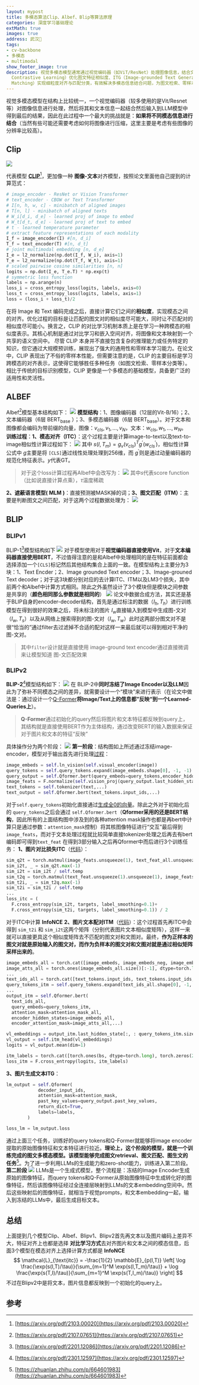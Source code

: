 ```yaml
---
layout: mypost
title: 多模态算法Clip、Albef、Blip等算法原理
categories: 深度学习基础理论
extMath: true
images: true
address: 武汉🏯
tags:
- cv-backbone
- 多模态
- multimodal
show_footer_image: true
description: 视觉多模态模型通常通过视觉编码器（如ViT/ResNet）处理图像信息，结合文本输入LLM，核心挑战在于不同模态信息的对齐。本文重点介绍模态对齐方法，包括对比学习范式（如CLIP）通过对比学习和嵌入空间对齐，将图像与文本映射到共享语义空间，学习跨模态相似度表示，展现强大通用性和零样本学习能力；以及BLIP、BLIP-2等模型，通过Learned-Queries弥补模态差异，结合ITC（Image-Text
  Contrastive Learning）优化图文特征相似度、ITG（Image-grounded Text Generation）训练生成文本所需视觉特征提取、ITM（Image-Text
  Matching）实现细粒度对齐与匹配分类，有效解决多模态信息结合问题，为图文检索、零样本分类等任务提供基础。
---
```

视觉多模态模型在结构上比较统一，一个视觉编码器（较多使用的是Vit/Resnet等）对图像信息进行处理，然后将其和文本信息一起结合然后输入到LLM模型中得到最后的结果，因此在此过程中一个最大的挑战就是：**如果将不同模态信息进行结合**（当然有些可能还需要考虑如何将图像进行压缩，这里主要是考虑有些图像的分辨率比较高）。

## Clip

![](https://s2.loli.net/2025/06/22/H6kEoxgzYAWNhXp.webp)

代表模型 [**CLIP**](https://arxiv.org/pdf/2103.00020)[^2]，更加像一种 **图像-文本**对齐模型，按照论文里面他自己提到的计算范式：

```python
# image_encoder - ResNet or Vision Transformer
# text_encoder - CBOW or Text Transformer
# I[n, h, w, c] - minibatch of aligned images
# T[n, l] - minibatch of aligned texts
# W_i[d_i, d_e] - learned proj of image to embed
# W_t[d_t, d_e] - learned proj of text to embed
# t - learned temperature parameter
# extract feature representations of each modality
I_f = image_encoder(I) #[n, d_i]
T_f = text_encoder(T) #[n, d_t]
# joint multimodal embedding [n, d_e]
I_e = l2_normalize(np.dot(I_f, W_i), axis=1)
T_e = l2_normalize(np.dot(T_f, W_t), axis=1)
# scaled pairwise cosine similarities [n, n]
logits = np.dot(I_e, T_e.T) * np.exp(t)
# symmetric loss function
labels = np.arange(n)
loss_i = cross_entropy_loss(logits, labels, axis=0)
loss_t = cross_entropy_loss(logits, labels, axis=1)
loss = (loss_i + loss_t)/2
```

在将 Image 和 Text 编码完成之后，直接计算它们之间的**相似度**，实现模态之间的对齐。优化过程的目标是让匹配的图文对的相似度尽可能大，同时让不匹配对的相似度尽可能小。换言之，CLIP 的对比学习机制本质上是在学习一种跨模态的相似度表示。其核心机制是通过对比学习和嵌入空间对齐，将图像和文本映射到一个共享的语义空间中。
尽管 CLIP 本身并不直接包含复杂的推理能力或任务特定的知识，但它通过大规模预训练，展现出了强大的通用性和零样本学习能力。在论文中，CLIP 表现出了不俗的零样本性能，但需要注意的是，CLIP 的主要目标是学习跨模态的对齐表示，这使得它能够胜任多种任务（如图文检索、零样本分类等）。相比于传统的目标识别模型，CLIP 更像是一个多模态的基础模型，具备更广泛的适用性和灵活性。
## ALBEF
Albef[^1]模型基本结构如下：
![](https://s2.loli.net/2025/09/19/wCK5MxvBQITkuhE.png)
**模型结构**：1、图像编码器（12层的Vit-B/16）；2、文本编码器（6层 $\text{BERT}_{\text{base}}$ ）；3、多模态编码器（6层 $\text{BERT}_{\text{base}}$）。对于文本和图像都会编码为带前缀的向量，图像：${v_{cls},v_1,...,v_N}$，文本：${w_{cls},w_1,...,w_N}$。
**训练过程**：**1、模态对齐（ITC）**：这个过程主要是计算image-to-text以及text-to-image相似性计算过程如下：
![](https://s2.loli.net/2025/09/19/SqxarzjPtbegiQZ.png)
其中 $s(I, T_m)=g_v(v_{cls})^Tg^′(w^′_{cls})$，相似性计算公式中 $g$主要是将 `[CLS]`通过线性处理处理到256维，而 $g^′$则是通过动量编码器的规范化特征表示。$y$代表GT。
> 对于这个loss计算过程再Albef中会改写为：
> ![](https://s2.loli.net/2025/09/19/X9I8ZEzxOyeg3GS.png)
> 其中$s$代表score function（比如说直接计算点乘），$\tau$温度稀疏

**2、遮蔽语言模型( MLM )**：直接预测被MASK掉的词；**3、图文匹配（ITM）**：主要是判断图文之间匹配，对于这两个过程数据处理为：
![](https://s2.loli.net/2025/09/19/eVdW7hRcSwn3Ial.png)
## BLIP
### BLIPv1
BLIP-1[^3]模型结构如下
![](https://s2.loli.net/2025/09/19/vOkf7aWluqItKEh.png)
对于模型使用对于**视觉编码器直接使用Vit**，对于**文本编码器直接使用BERT**，不过值得注意的是和Albef中处理相同的是在特征前面都会选择添加一个`[CLS]`标记然后其他结构集合上面的一致。在模型结构上主要分为3块：1、Text Encder；2、Image grounded Text encoder；3、Image-grouned Text decoder；对于这3块都分别对应的去计算ITC、ITM以及LM3个损失，其中前两个和Albef中计算方式相同。除此之外虽然设计了3个模块但是模块之间参数是共享的（**颜色相同那么参数就是相同的**）
![](https://s2.loli.net/2025/09/19/kvuBxLI18JtEjAC.png)
论文中数据合成方法，其实还是基于BLIP自身的encoder-decoder结构，首先是通过标注的数据（$I_h,T_h$）进行训练模型在得到很好的效果之后，将未标注的图片 $I_w$直接输入到模型中生成图-文对（$I_w,T_s$）以及从网络上搜索得到的图-文对（$I_w,T_w$）此时这两部分图文对不是很“恰当的”通过filter去过滤掉不合适的配对这样一来最后就可以得到相对干净的图-文对。
> 其中`filter`设计就是直接使用 image-ground text encoder通过直接微调来让模型知道 图-文匹配效果

### BLIPv2
**BLIP-2**[^4]模型结构如下：
![](https://s2.loli.net/2025/09/20/MidSCm4Ioev3ULT.png)
在 BLIP-2中**同时冻结了Image Encoder以及LLM**因此为了弥补不同模态之间的差异，就需要设计一个“模块”来进行表示（在论文中做法是：通过设计一个[Q-Former](https://github.com/salesforce/LAVIS/blob/main/lavis/models/blip2_models/blip2_qformer.py)**将Image/Text上的信息都”反映“到一个Learned-Queries上**）。
> **Q-Former**通过初始化的query然后将图片和文本特征都反映到query上，其结构就是直接使用BERT作为主体结构，通过改变BERT的输入数据来保证对于图片和文本的特征“反映”

具体操作分为两个阶段：
![](https://s2.loli.net/2025/09/20/CXk69glF2qhIrRK.png)
**第一阶段**：结构图如上所述通过冻结image-encoder，模型对于输出首先进行处理[过程](https://github.com/salesforce/LAVIS/blob/506965b9c4a18c1e565bd32acaccabe0198433f7/lavis/models/blip2_models/blip2_qformer.py#L91C9-L127C10)：
```python
image_embeds = self.ln_vision(self.visual_encoder(image))
query_tokens = self.query_tokens.expand(image_embeds.shape[0], -1, -1)
query_output = self.Qformer.bert(query_embeds=query_tokens,encoder_hidden_states=image_embeds,encoder_attention_mask=image_atts,...)
image_feats = F.normalize(self.vision_proj(query_output.last_hidden_state), dim=-1)
text_tokens = self.tokenizer(text,...)
text_output = self.Qformer.bert(text_tokens.input_ids,...)
```

对于`self.query_tokens`初始化直接通过[生成全0的向量](https://github.com/salesforce/LAVIS/blob/506965b9c4a18c1e565bd32acaccabe0198433f7/lavis/models/blip2_models/blip2.py#L57)。除此之外对于初始化后的 `query_tokens`之后会通过 `self.Qformer.bert`（**Qformer采用的还是BERT结构**，因此所有的上面结构图中涉及到的各种attention mask操作也都是再bert中计算只是通过参数：`attention_mask`控制）将其核图像特征进行“交互”最后得到 `image_feats`，而对于文本处理过程就比较简单直接tokenizer处理之后再去有bert编码即可得到`text_feat`
在得到3部分输入之后再Qformer中而后进行3个训练任务：
**1、图片对比损失ITC**（[代码](https://github.com/salesforce/LAVIS/blob/506965b9c4a18c1e565bd32acaccabe0198433f7/lavis/models/blip2_models/blip2_qformer.py#L129C9-L174C1)）：
```python
sim_q2t = torch.matmul(image_feats.unsqueeze(1), text_feat_all.unsqueeze(-1)).squeeze()
sim_i2t, _ = sim_q2t.max(-1)
sim_i2t = sim_i2t / self.temp
sim_t2q = torch.matmul(text_feat.unsqueeze(1).unsqueeze(1), image_feats_all.permute(0, 2, 1)).squeeze()
sim_t2i, _ = sim_t2q.max(-1)
sim_t2i = sim_t2i / self.temp
...
loss_itc = (
  F.cross_entropy(sim_i2t, targets, label_smoothing=0.1)+ 
  F.cross_entropy(sim_t2i, targets, label_smoothing=0.1)) / 2
```
对于ITC中计算 **InfoNCE**
**2、图片文本配对ITM**（[代码](https://github.com/salesforce/LAVIS/blob/506965b9c4a18c1e565bd32acaccabe0198433f7/lavis/models/blip2_models/blip2_qformer.py#L176C9-L247C55)）：这个过程首先再ITC中会得到 `sim_t2i` 和 `sim_i2t`这两个矩阵（分别代表图片文本相似度矩阵），这样一来就可以直接更具这个相似度矩阵去不匹配的图文对和文图对。最终，**作为正样本的图文对就是原始输入的图文对，而作为负样本的图文对和文图对就是通过相似矩阵采样出来的**。
```python
image_embeds_all = torch.cat([image_embeds, image_embeds_neg, image_embeds], dim=0)  # pos, neg, pos
image_atts_all = torch.ones(image_embeds_all.size()[:-1], dtype=torch.long).to(image.device)
...
text_ids_all = torch.cat([text_tokens.input_ids, text_tokens.input_ids, text_ids_neg], dim=0)  # pos, pos, neg
query_tokens_itm = self.query_tokens.expand(text_ids_all.shape[0], -1, -1)
...
output_itm = self.Qformer.bert(
  text_ids_all,
  query_embeds=query_tokens_itm,
  attention_mask=attention_mask_all,
  encoder_hidden_states=image_embeds_all,
  encoder_attention_mask=image_atts_all,...)

vl_embeddings = output_itm.last_hidden_state[:, : query_tokens_itm.size(1), :]
vl_output = self.itm_head(vl_embeddings)
logits = vl_output.mean(dim=1)

itm_labels = torch.cat([torch.ones(bs, dtype=torch.long), torch.zeros(2 * bs, dtype=torch.long)],dim=0,).to(image.device)
loss_itm = F.cross_entropy(logits, itm_labels)
```
**3、图片生成文本ITG**：
```python
lm_output = self.Qformer(
            decoder_input_ids,
            attention_mask=attention_mask,
            past_key_values=query_output.past_key_values,
            return_dict=True,
            labels=labels,
        )

loss_lm = lm_output.loss
```
通过上面三个任务，训练好的query tokens和Q-Former就能够将image encoder提取的原始图像特征和文本特征进行拉近。**理论上，这个阶段的模型，就是一个训练完成的图文多模态模型。该模型能够完成图文retrieval、图文匹配、图生文的任务**[^5]。为了进一步利用LLMs的生成能力和zero-shot能力，训练进入第二阶段。
**第二阶段**
![](https://s2.loli.net/2025/09/20/bnY4dVvi2I1Cf6O.png)
LLMs是一个生成式模型，整个流程是：冻结的Image Encoder生成原始的图像特征，而query tokens和Q-Former从原始图像特征中生成转化好的图像特征，然后该图像特征经过全连接层映射到LLMs的文本embedding空间中。然后这些映射后的图像特征，就相当于视觉prompts，和文本embedding一起，输入到冻结的LLMs中，最后生成目标文本。
## 总结
上面提到几个模型Clip、Albef、Blipv1、Blipv2首先再文本以及图片编码上差异不大，特征对齐上也都是选择 **对比学习方式**去对齐图片和文本之间的模态信息，后面3个模型在模态对齐上选择计算方式都是 **InfoNCE**
$$
\mathcal{L}_{\text{itc}} = -\frac{1}{2} \mathbb{E}_{p(I,T)} \left[ \log \frac{\exp(s(I,T)/\tau)}{\sum_{m=1}^M \exp(s(I,T_m)/\tau)} + \log \frac{\exp(s(T,I)/\tau)}{\sum_{m=1}^M \exp(s(T,I_m)/\tau)} \right]
$$
不过在Blipv2中是将文本，图片信息都反映到一个初始化的query上。
## 参考
[^1]: [https://arxiv.org/pdf/2107.07651](https://arxiv.org/pdf/2107.07651)
[^2]: [https://arxiv.org/pdf/2103.00020](https://arxiv.org/pdf/2103.00020)
[^3]: [https://arxiv.org/pdf/2201.12086](https://arxiv.org/pdf/2201.12086)
[^4]: [https://arxiv.org/pdf/2301.12597](https://arxiv.org/pdf/2301.12597)
[^5]: [https://zhuanlan.zhihu.com/p/664601983](https://zhuanlan.zhihu.com/p/664601983)